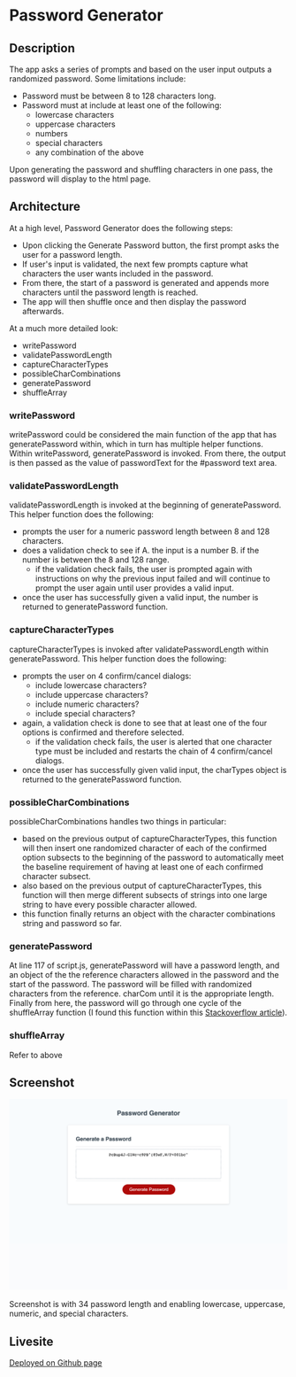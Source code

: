 # Password Generator

## Description
The app asks a series of prompts and based on the user input outputs a randomized password. Some limitations include:
  - Password must be between 8 to 128 characters long.
  - Password must at include at least one of the following: 
    - lowercase characters
    - uppercase characters
    - numbers
    - special characters
    - any combination of the above

Upon generating the password and shuffling characters in one pass, the password will display to the html page.

## Architecture

At a high level, Password Generator does the following steps:
  - Upon clicking the Generate Password button, the first prompt asks the user for a password length.
  - If user's input is validated, the next few prompts capture what characters the user wants included in the password.
  - From there, the start of a password is generated and appends more characters until the password length is reached.
  - The app will then shuffle once and then display the password afterwards.

At a much more detailed look:

- writePassword
- validatePasswordLength
- captureCharacterTypes
- possibleCharCombinations
- generatePassword
- shuffleArray

### writePassword
writePassword could be considered the main function of the app that has generatePassword within, which in turn has multiple helper functions. Within writePassword, generatePassword is invoked. From there, the output is then passed as the value of passwordText for the #password text area.

### validatePasswordLength
validatePasswordLength is invoked at the beginning of generatePassword. This helper function does the following:
  - prompts the user for a numeric password length between 8 and 128 characters.
  - does a validation check to see if A. the input is a number B. if the number is between the 8 and 128 range. 
    - if the validation check fails, the user is prompted again with instructions on why the previous input failed and will continue to prompt the user again until user provides a valid input.
  - once the user has successfully given a valid input, the number is returned to generatePassword function.

### captureCharacterTypes
captureCharacterTypes is invoked after validatePasswordLength within generatePassword. This helper function does the following:
  - prompts the user on 4 confirm/cancel dialogs:
    - include lowercase characters?
    - include uppercase characters?
    - include numeric characters?
    - include special characters?
  - again, a validation check is done to see that at least one of the four options is confirmed and therefore selected. 
    - if the validation check fails, the user is alerted that one character type must be included and restarts the chain of 4 confirm/cancel dialogs.
  - once the user has successfully given valid input, the charTypes object is returned to the generatePassword function.

### possibleCharCombinations
possibleCharCombinations handles two things in particular:
  - based on the previous output of captureCharacterTypes, this function will then insert one randomized character of each of the confirmed option subsects to the beginning of the password to automatically meet the baseline requirement of having at least one of each confirmed character subsect.
  - also based on the previous output of captureCharacterTypes, this function will then merge different subsects of strings into one large string to have every possible character allowed.
  - this function finally returns an object with the character combinations string and password so far.


### generatePassword
At line 117 of script.js, generatePassword will have a password length, and an object of the the reference characters allowed in the password and the start of the password. The password will be filled with randomized characters from the reference. charCom until it is the appropriate length. Finally from here, the password will go through one cycle of the shuffleArray function (I found this function within this [Stackoverflow article](https://stackoverflow.com/questions/2450954/how-to-randomize-shuffle-a-javascript-array)).

### shuffleArray
Refer to above

## Screenshot
![screenshot](./assets/images/screenshot.png)

Screenshot is with 34 password length and enabling lowercase, uppercase, numeric, and special characters.

## Livesite
[Deployed on Github page](https://richardjhong.github.io/Password-Generator/)

